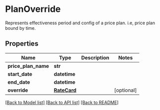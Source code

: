 # PlanOverride

Represents effectiveness period and config of a price plan. i.e, price plan bound by time.

## Properties
Name | Type | Description | Notes
------------ | ------------- | ------------- | -------------
**price_plan_name** | **str** |  | 
**start_date** | **datetime** |  | 
**end_date** | **datetime** |  | 
**override** | [**RateCard**](RateCard.md) |  | [optional] 

[[Back to Model list]](../README.md#documentation-for-models) [[Back to API list]](../README.md#documentation-for-api-endpoints) [[Back to README]](../README.md)


